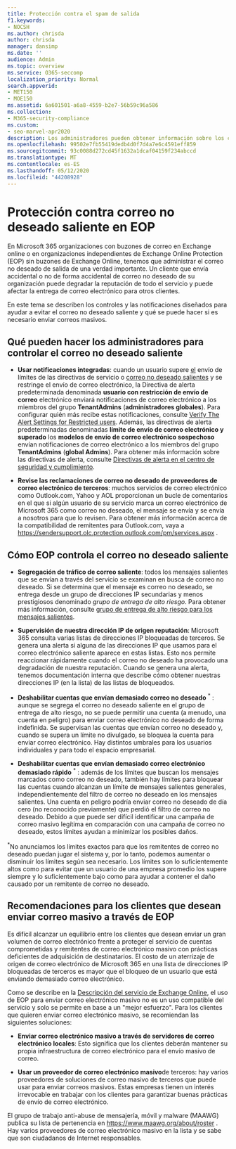 ```yaml
---
title: Protección contra el spam de salida
f1.keywords:
- NOCSH
ms.author: chrisda
author: chrisda
manager: dansimp
ms.date: ''
audience: Admin
ms.topic: overview
ms.service: O365-seccomp
localization_priority: Normal
search.appverid:
- MET150
- MOE150
ms.assetid: 6a601501-a6a8-4559-b2e7-56b59c96a586
ms.collection:
- M365-security-compliance
ms.custom:
- seo-marvel-apr2020
description: Los administradores pueden obtener información sobre los controles de correo no deseado saliente en Exchange Online Protection (EOP) y qué hacer si necesita enviar correos masivos.
ms.openlocfilehash: 99502e7fb55419dedb4d0f7d4a7e6c4591eff859
ms.sourcegitcommit: 93c0088d272cd45f1632a1dcaf04159f234abccd
ms.translationtype: MT
ms.contentlocale: es-ES
ms.lasthandoff: 05/12/2020
ms.locfileid: "44208928"
---
```

# <a name="outbound-spam-protection-in-eop"></a>Protección contra correo no deseado saliente en EOP

En Microsoft 365 organizaciones con buzones de correo en Exchange online o en organizaciones independientes de Exchange Online Protection (EOP) sin buzones de Exchange Online, tenemos que administrar el correo no deseado de salida de una verdad importante. Un cliente que envía accidental o no de forma accidental de correo no deseado de su organización puede degradar la reputación de todo el servicio y puede afectar la entrega de correo electrónico para otros clientes.

En este tema se describen los controles y las notificaciones diseñados para ayudar a evitar el correo no deseado saliente y qué se puede hacer si es necesario enviar correos masivos.

## <a name="what-admins-can-do-to-control-outbound-spam"></a>Qué pueden hacer los administradores para controlar el correo no deseado saliente

- **Usar notificaciones integradas**: cuando un usuario supere [el](https://docs.microsoft.com/office365/servicedescriptions/exchange-online-service-description/exchange-online-limits#sending-limits-across-office-365-options) envío de límites de las directivas de servicio o [correo no deseado salientes](configure-the-outbound-spam-policy.md) y se restringe el envío de correo electrónico, la Directiva de alerta predeterminada denominada **usuario con restricción de envío de correo** electrónico enviará notificaciones de correo electrónico a los miembros del grupo **TenantAdmins** (**administradores globales**). Para configurar quién más recibe estas notificaciones, consulte [Verify The Alert Settings for Restricted users](removing-user-from-restricted-users-portal-after-spam.md#verify-the-alert-settings-for-restricted-users). Además, las directivas de alerta predeterminadas denominadas **límite de envío de correo electrónico y superado** los **modelos de envío de correo electrónico sospechoso** envían notificaciones de correo electrónico a los miembros del grupo **TenantAdmins** (**global Admins**). Para obtener más información sobre las directivas de alerta, consulte [Directivas de alerta en el centro de seguridad y cumplimiento](../../compliance/alert-policies.md).

- **Revise las reclamaciones de correo no deseado de proveedores de correo electrónico de terceros**: muchos servicios de correo electrónico como Outlook.com, Yahoo y AOL proporcionan un bucle de comentarios en el que si algún usuario de su servicio marca un correo electrónico de Microsoft 365 como correo no deseado, el mensaje se envía y se envía a nosotros para que lo revisen. Para obtener más información acerca de la compatibilidad de remitentes para Outlook.com, vaya a <https://sendersupport.olc.protection.outlook.com/pm/services.aspx> .

## <a name="how-eop-controls-outbound-spam"></a>Cómo EOP controla el correo no deseado saliente

- **Segregación de tráfico de correo saliente**: todos los mensajes salientes que se envían a través del servicio se examinan en busca de correo no deseado. Si se determina que el mensaje es correo no deseado, se entrega desde un grupo de direcciones IP secundarias y menos prestigiosos denominado _grupo de entrega de alto riesgo_. Para obtener más información, consulte [grupo de entrega de alto riesgo para los mensajes salientes](high-risk-delivery-pool-for-outbound-messages.md).

- **Supervisión de nuestra dirección IP de origen reputación**: Microsoft 365 consulta varias listas de direcciones IP bloqueadas de terceros. Se genera una alerta si alguna de las direcciones IP que usamos para el correo electrónico saliente aparece en estas listas. Esto nos permite reaccionar rápidamente cuando el correo no deseado ha provocado una degradación de nuestra reputación. Cuando se genera una alerta, tenemos documentación interna que describe cómo obtener nuestras direcciones IP (en la lista) de las listas de bloqueados.

- **Deshabilitar cuentas que envían demasiado correo no deseado** <sup>\*</sup> : aunque se segrega el correo no deseado saliente en el grupo de entrega de alto riesgo, no se puede permitir una cuenta (a menudo, una cuenta en peligro) para enviar correo electrónico no deseado de forma indefinida. Se supervisan las cuentas que envían correo no deseado y, cuando se supera un límite no divulgado, se bloquea la cuenta para enviar correo electrónico. Hay distintos umbrales para los usuarios individuales y para todo el espacio empresarial.

- **Deshabilitar cuentas que envían demasiado correo electrónico demasiado rápido** <sup>\*</sup> : además de los límites que buscan los mensajes marcados como correo no deseado, también hay límites para bloquear las cuentas cuando alcanzan un límite de mensajes salientes generales, independientemente del filtro de correo no deseado en los mensajes salientes. Una cuenta en peligro podría enviar correo no deseado de día cero (no reconocido previamente) que perdió el filtro de correo no deseado. Debido a que puede ser difícil identificar una campaña de correo masivo legítima en comparación con una campaña de correo no deseado, estos límites ayudan a minimizar los posibles daños.

<sup>\*</sup>No anunciamos los límites exactos para que los remitentes de correo no deseado puedan jugar el sistema y, por lo tanto, podemos aumentar o disminuir los límites según sea necesario. Los límites son lo suficientemente altos como para evitar que un usuario de una empresa promedio los supere siempre y lo suficientemente bajo como para ayudar a contener el daño causado por un remitente de correo no deseado.

## <a name="recommendations-for-customers-who-want-to-send-mass-mailings-through-eop"></a>Recomendaciones para los clientes que desean enviar correo masivo a través de EOP

Es difícil alcanzar un equilibrio entre los clientes que desean enviar un gran volumen de correo electrónico frente a proteger el servicio de cuentas comprometidas y remitentes de correo electrónico masivo con prácticas deficientes de adquisición de destinatarios. El costo de un aterrizaje de origen de correo electrónico de Microsoft 365 en una lista de direcciones IP bloqueadas de terceros es mayor que el bloqueo de un usuario que está enviando demasiado correo electrónico.

Como se describe en la [Descripción del servicio de Exchange Online](https://docs.microsoft.com/office365/servicedescriptions/exchange-online-service-description/exchange-online-limits), el uso de EOP para enviar correo electrónico masivo no es un uso compatible del servicio y solo se permite en base a un "mejor esfuerzo". Para los clientes que quieren enviar correo electrónico masivo, se recomiendan las siguientes soluciones:

- **Enviar correo electrónico masivo a través de servidores de correo electrónico locales**: Esto significa que los clientes deberán mantener su propia infraestructura de correo electrónico para el envío masivo de correo.

- **Usar un proveedor de correo electrónico masivo**de terceros: hay varios proveedores de soluciones de correo masivo de terceros que puede usar para enviar correos masivos. Estas empresas tienen un interés irrevocable en trabajar con los clientes para garantizar buenas prácticas de envío de correo electrónico.

El grupo de trabajo anti-abuse de mensajería, móvil y malware (MAAWG) publica su lista de pertenencia en <https://www.maawg.org/about/roster> . Hay varios proveedores de correo electrónico masivo en la lista y se sabe que son ciudadanos de Internet responsables.
